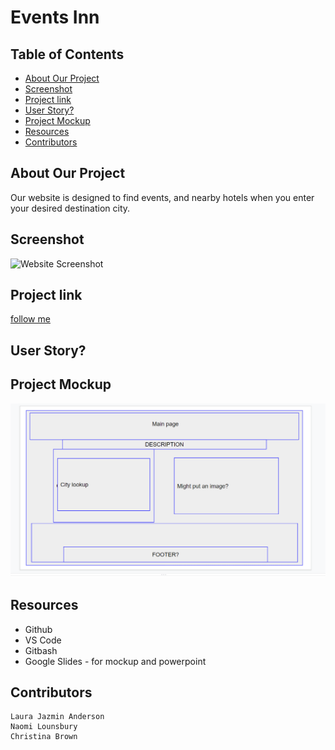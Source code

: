 # Events Inn

## Table of Contents
  - [About Our Project](#about-our-project)
  - [Screenshot](#screenshot)
  - [Project link](#project-link)
  - [User Story?](#user-story)
  - [Project Mockup](#project-mockup)
  - [Resources](#resources)
  - [Contributors](#contributors)
## About Our Project
Our website is designed to find events, and nearby hotels when you enter your desired destination city. 

## Screenshot
![Website Screenshot](assets/screenshot/event-inn-screenshot)

## Project link
[follow me](https://nbrown225.github.io/Project1/)

## User Story?

## Project Mockup
![Main Page Mockup](./assets/screenshots/main-page-mockup.png)

## Resources
-   Github
-   VS Code
-   Gitbash
-   Google Slides - for mockup and powerpoint

## Contributors
    Laura Jazmin Anderson 
    Naomi Lounsbury
    Christina Brown
    
